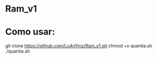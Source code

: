 # Ram_v1
# Como usar:

git clone https://github.com/Lu4nYmz/Ram_v1.git
chmod +x quantia.sh
./quantia.sh
